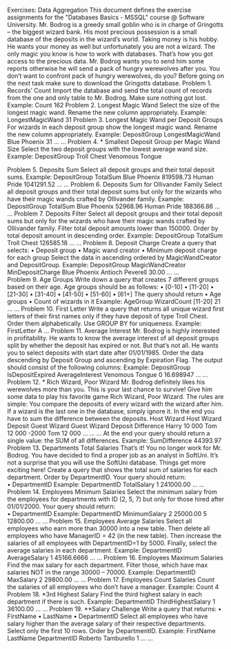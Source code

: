 Exercises: Data Aggregation
This document defines the exercise assignments for the "Databases Basics - MSSQL" course @ Software University. 
Mr. Bodrog is a greedy small goblin who is in charge of Gringotts – the biggest wizard bank. His most precious possession is a small database of the deposits in the wizard’s world. Taking money is his hobby. He wants your money as well but unfortunately you are not a wizard. The only magic you know is how to work with databases. That’s how you got access to the precious data. Mr. Bodrog wants you to send him some reports otherwise he will send a pack of hungry werewolves after you. You don’t want to confront pack of hungry werewolves, do you?
Before going on the next task make sure to download the Gringotts database.
Problem 1.	Records’ Count
Import the database and send the total count of records from the one and only table to Mr. Bodrog. Make sure nothing got lost.
Example:
Count
162
Problem 2.	Longest Magic Wand
Select the size of the longest magic wand. Rename the new column appropriately.
Example:
LongestMagicWand
31
Problem 3.	Longest Magic Wand per Deposit Groups
For wizards in each deposit group show the longest magic wand. Rename the new column appropriately.
Example:
DepositGroup	LongestMagicWand
Blue Phoenix	31
…	…
Problem 4.	* Smallest Deposit Group per Magic Wand Size
Select the two deposit groups with the lowest average wand size.
Example:
DepositGroup
Troll Chest
Venomous Tongue

Problem 5.	Deposits Sum
Select all deposit groups and their total deposit sums.
Example:
DepositGroup	TotalSum
Blue Phoenix	819598.73
Human Pride	1041291.52
…	…
Problem 6.	Deposits Sum for Ollivander Family
Select all deposit groups and their total deposit sums but only for the wizards who have their magic wands crafted by Ollivander family.
Example:
DepositGroup	TotalSum
Blue Phoenix	52968.96
Human Pride	188366.86
…	…
Problem 7.	Deposits Filter
Select all deposit groups and their total deposit sums but only for the wizards who have their magic wands crafted by Ollivander family. Filter total deposit amounts lower than 150000. Order by total deposit amount in descending order.
Example:
DepositGroup	TotalSum
Troll Chest	126585.18
…	…
Problem 8.	 Deposit Charge
Create a query that selects:
•	Deposit group 
•	Magic wand creator
•	Minimum deposit charge for each group 
Select the data in ascending ordered by MagicWandCreator and DepositGroup.
Example:
DepositGroup	MagicWandCreator	MinDepositCharge
Blue Phoenix	Antioch Peverell	30.00
…	…	
Problem 9.	Age Groups
Write down a query that creates 7 different groups based on their age.
Age groups should be as follows:
•	[0-10]
•	[11-20]
•	[21-30]
•	[31-40]
•	[41-50]
•	[51-60]
•	[61+]
The query should return
•	Age groups
•	Count of wizards in it
Example:
AgeGroup	WizardCount
[11-20]	21
…	…
Problem 10.	First Letter
Write a query that returns all unique wizard first letters of their first names only if they have deposit of type Troll Chest. Order them alphabetically. Use GROUP BY for uniqueness.
Example:
FirstLetter
A
…
Problem 11.	Average Interest 
Mr. Bodrog is highly interested in profitability. He wants to know the average interest of all deposit groups split by whether the deposit has expired or not. But that’s not all. He wants you to select deposits with start date after 01/01/1985. Order the data descending by Deposit Group and ascending by Expiration Flag.
The output should consist of the following columns:
Example:
DepositGroup	IsDepositExpired	AverageInterest
Venomous Tongue	0	16.698947
…	…	
Problem 12.	* Rich Wizard, Poor Wizard
Mr. Bodrog definitely likes his werewolves more than you. This is your last chance to survive! Give him some data to play his favorite game Rich Wizard, Poor Wizard. The rules are simple: You compare the deposits of every wizard with the wizard after him. If a wizard is the last one in the database, simply ignore it. In the end you have to sum the difference between the deposits.
Host Wizard	Host Wizard Deposit	Guest Wizard	Guest Wizard Deposit	Difference
Harry	10 000	Tom	12 000	-2000
Tom	12 000	…	…	…
At the end your query should return a single value: the SUM of all differences.
Example:
SumDifference
44393.97
Problem 13.	Departments Total Salaries
That’s it! You no longer work for Mr. Bodrog. You have decided to find a proper job as an analyst in SoftUni. 
It’s not a surprise that you will use the SoftUni database. Things get more exciting here!
Create a query that shows the total sum of salaries for each department. Order by DepartmentID.
Your query should return:	
•	DepartmentID
Example:
DepartmentID	TotalSalary
1	241000.00
…	…
Problem 14.	Employees Minimum Salaries
Select the minimum salary from the employees for departments with ID (2, 5, 7) but only for those hired after 01/01/2000.
Your query should return:	
•	DepartmentID
Example: 
DepartmentID	MinimumSalary
2	25000.00
5	12800.00
…	…
Problem 15.	Employees Average Salaries
Select all employees who earn more than 30000 into a new table. Then delete all employees who have ManagerID = 42 (in the new table). Then increase the salaries of all employees with DepartmentID=1 by 5000. Finally, select the average salaries in each department.
Example:
DepartmentID	AverageSalary
1	45166.6666
…	…
Problem 16.	Employees Maximum Salaries
Find the max salary for each department. Filter those, which have max salaries NOT in the range 30000 – 70000.
Example:
DepartmentID	MaxSalary
2	29800.00
…	…
Problem 17.	Employees Count Salaries
Count the salaries of all employees who don’t have a manager.
Example:
Count
4
Problem 18.	*3rd Highest Salary
Find the third highest salary in each department if there is such. 
Example:
DepartmentID	ThirdHighestSalary
1	36100.00
…	…
Problem 19.	**Salary Challenge
Write a query that returns:
•	FirstName
•	LastName
•	DepartmentID
Select all employees who have salary higher than the average salary of their respective departments. Select only the first 10 rows. Order by DepartmentID.
Example:
FirstName	LastName	DepartmentID
Roberto	Tamburello	1
…	…	


